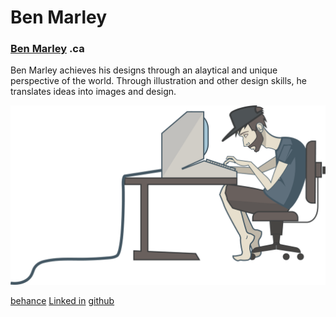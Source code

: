 # Ben Marley

### [Ben Marley](https://benmarleydesign.ca) .ca

Ben Marley achieves his designs through an alaytical and unique perspective of the world. Through illustration and other design skills, he translates ideas into images and design.

![ben work graphic](images/ben-work-graphic.png)

[behance](https://www.behance.net/benmarley)
[Linked in](https://ca.linkedin.com/pub/ben-marley/b1/b22/4a1)
[github](https://github.com/benmarley)